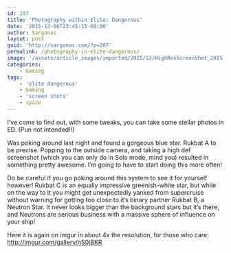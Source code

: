 ```yaml
---
id: 207
title: 'Photography within Elite: Dangerous'
date: '2015-12-06T23:45:15-08:00'
author: Sargonas
layout: post
guid: 'http://sargonas.com/?p=207'
permalink: /photography-in-elite-dangerous/
image: '/assets/article_images/imported/2015/12/HighResScreenShot_2015-12-07_07-29-49-825x510.png'
categories:
    - Gaming
tags:
    - 'elite dangerous'
    - Gaming
    - 'screen shots'
    - space
---
```


I’ve come to find out, with some tweaks, you can take some stellar photos in ED. (Pun not intended!!)

Was poking around last night and found a gorgeous blue star. Rukbat A to be precise. Popping to the outside camera, and taking a high def screenshot (which you can only do in Solo mode, mind you) resulted in something pretty awesome. I’m going to have to start doing this more often!

Do be careful if you go poking around this system to see it for yourself however! Rukbat C is an equally impressive greenish-white star, but while on the way to it you might get unexpectedly yanked from supercruise without warning for getting too close to it’s binary partner Rukbat B, a Neutron Star. It never looks bigger than the background stars but it’s there, and Neutrons are serious business with a massive sphere of influence on your ship!

Here it is again on imgur in about 4x the resolution, for those who care: <http://imgur.com/gallery/nS0jBKR>